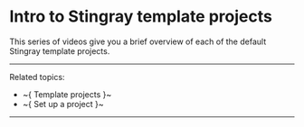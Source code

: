 ﻿# Intro to Stingray template projects

This series of videos give you a brief overview of each of the default Stingray template projects.

---
Related topics:
- ~{ Template projects }~
- ~{ Set up a project }~

---
